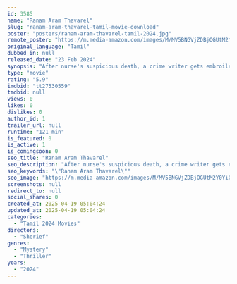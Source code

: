```yaml
---
id: 3585
name: "Ranam Aram Thavarel"
slug: "ranam-aram-thavarel-tamil-movie-download"
poster: "posters/ranam-aram-thavarel-tamil-2024.jpg"
remote_poster: "https://m.media-amazon.com/images/M/MV5BNGVjZDBjOGUtM2Y0Yi00ZTY5LTk5ODEtZDYxZDIzMWQ4ZjFiXkEyXkFqcGdeQXVyMTQ3Mzk2MDg4._V1_SX300.jpg"
original_language: "Tamil"
dubbed_in: null
released_date: "23 Feb 2024"
synopsis: "After nurse's suspicious death, a crime writer gets embroiled in a web of serial killings tied to antagonistic forces."
type: "movie"
rating: "5.9"
imdbid: "tt27530559"
tmdbid: null
views: 0
likes: 0
dislikes: 0
author_id: 1
trailer_url: null
runtime: "121 min"
is_featured: 0
is_active: 1
is_comingsoon: 0
seo_title: "Ranam Aram Thavarel"
seo_description: "After nurse's suspicious death, a crime writer gets embroiled in a web of serial killings tied to antagonistic forces."
seo_keywords: "\"Ranam Aram Thavarel\""
seo_image: "https://m.media-amazon.com/images/M/MV5BNGVjZDBjOGUtM2Y0Yi00ZTY5LTk5ODEtZDYxZDIzMWQ4ZjFiXkEyXkFqcGdeQXVyMTQ3Mzk2MDg4._V1_SX300.jpg"
screenshots: null
redirect_to: null
social_shares: 0
created_at: 2025-04-19 05:04:24
updated_at: 2025-04-19 05:04:24
categories:
  - "Tamil 2024 Movies"
directors:
  - "Sherief"
genres:
  - "Mystery"
  - "Thriller"
years:
  - "2024"
---
```

